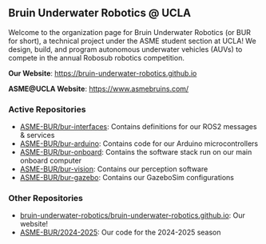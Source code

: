 ## Bruin Underwater Robotics @ UCLA

Welcome to the organization page for Bruin Underwater Robotics (or BUR for short), a technical project under the ASME student section at UCLA! We design, build, and program autonomous underwater vehicles (AUVs) to compete in the annual Robosub robotics competition.

**Our Website**: https://bruin-underwater-robotics.github.io

**ASME@UCLA Website**: https://www.asmebruins.com/

### Active Repositories
- [ASME-BUR/bur-interfaces](https://github.com/ASME-BUR/bur-interfaces): Contains definitions for our ROS2 messages & services
- [ASME-BUR/bur-arduino](https://github.com/ASME-BUR/bur-arduino): Contains code for our Arduino microcontrollers
- [ASME-BUR/bur-onboard](https://github.com/ASME-BUR/bur-onboard): Contains the software stack run on our main onboard computer
- [ASME-BUR/bur-vision](https://github.com/ASME-BUR/bur-vision): Contains our perception software
- [ASME-BUR/bur-gazebo](https://github.com/ASME-BUR/bur-gazebo): Contains our GazeboSim configurations

### Other Repositories
- [bruin-underwater-robotics/bruin-underwater-robotics.github.io](https://github.com/bruin-underwater-robotics/bruin-underwater-robotics.github.io): Our website!
- [ASME-BUR/2024-2025](https://github.com/ASME-BUR/2024-2025): Our code for the 2024-2025 season
